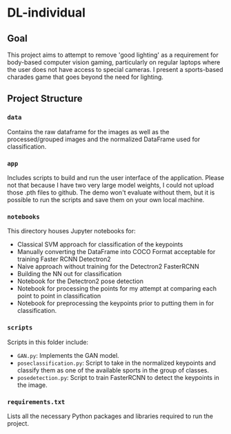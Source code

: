 # DL-individual

## Goal
This project aims to attempt to remove 'good lighting' as a requirement for body-based computer vision gaming, particularly on regular laptops where the user does not have access to special cameras. I present a sports-based charades game that goes beyond the need for lighting. 

## Project Structure

### `data`
Contains the raw dataframe for the images as well as the processed/grouped images and the normalized DataFrame used for classification.

### `app`
Includes scripts to build and run the user interface of the application. Please not that because I have two very large model weights, I could not upload those .pth files to github. The demo won't evaluate without them, but it is possible to run the scripts and save them on your own local machine.

### `notebooks`
This directory houses Jupyter notebooks for:
- Classical SVM approach for classification of the keypoints
- Manually converting the DataFrame into COCO Format acceptable for training Faster RCNN Detectron2
- Naive approach without training for the Detectron2 FasterRCNN
- Building the NN out for classification
- Notebook for the Detectron2 pose detection
- Notebook for processing the points for my attempt at comparing each point to point in classification
- Notebook for preprocessing the keypoints prior to putting them in for classification.

### `scripts`
Scripts in this folder include:
- `GAN.py`: Implements the GAN model.
- `poseclassification.py`: Script to take in the normalized keypoints and classify them as one of the available sports in the group of classes.
- `posedetection.py`: Script to train FasterRCNN to detect the keypoints in the image.

### `requirements.txt`
Lists all the necessary Python packages and libraries required to run the project.


